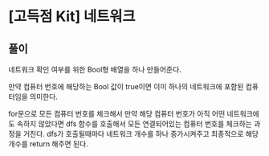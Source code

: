 # [고득점 Kit] 네트워크

## 풀이

네트워크 확인 여부를 위한 Bool형 배열을 하나 만들어준다. 

만약 컴퓨터 번호에 해당하는 Bool 값이 true이면 이미 하나의 네트워크에 포함된 컴퓨터임을 의미한다.

for문으로 모든 컴퓨터 번호를 체크해서 만약 해당 컴퓨터 번호가 아직 어떤 네트워크에도 속하지 않았다면 dfs 함수를 호출해서 모든 연결되어있는 컴퓨터 번호를 체크하는 과정을 거친다. dfs가 호출될때마다 네트워크 개수를 하나 증가시켜주고 최종적으로 해당 개수를 return 해주면 된다.